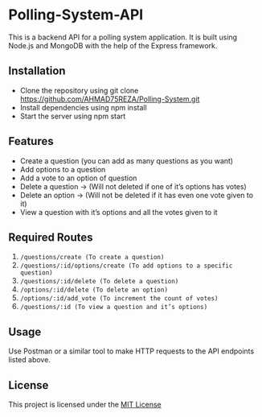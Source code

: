 # Polling-System-API

This is a backend API for a polling system application. It is built using Node.js and MongoDB with the help of the Express framework.

## Installation
- Clone the repository using git clone https://github.com/AHMAD75REZA/Polling-System.git
- Install dependencies using npm install
- Start the server using npm start

## Features
- Create a question (you can add as many questions as you want)
- Add options to a question
- Add a vote to an option of question
- Delete a question → (Will not deleted if one of it’s options has votes)
- Delete an option → (Will not be deleted if it has even one vote given to it)
- View a question with it’s options and all the votes given to it

## Required Routes
1. `/questions/create (To create a question)`
2. `/questions/:id/options/create (To add options to a specific question)`
3. `/questions/:id/delete (To delete a question)`
4. `/options/:id/delete (To delete an option)`
5. `/options/:id/add_vote (To increment the count of votes)`
6. `/questions/:id (To view a question and it’s options)`

## Usage
Use Postman or a similar tool to make HTTP requests to the API endpoints listed above.

## License
This project is licensed under the <a href="https://opensource.org/licenses/MIT" target="_new">MIT License</a>
